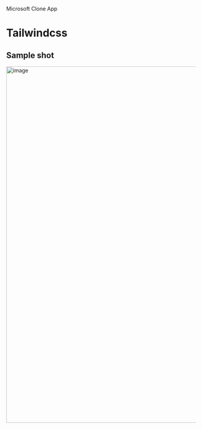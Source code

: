 Microsoft Clone App
# Tailwindcss

## Sample shot

<img width="946" alt="image" src="https://user-images.githubusercontent.com/80634110/200107595-66a18bcf-1daa-4dfc-a6b3-9929cc7c7f3c.png">
